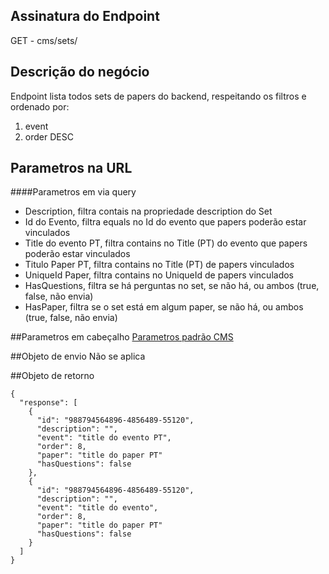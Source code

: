 ## Assinatura do Endpoint

GET - cms/sets/

## Descrição do negócio
Endpoint lista todos sets de papers do backend, respeitando os filtros e ordenado por:
1. event
2. order DESC

## Parametros na URL

####Parametros em via query
- Description, filtra contais na propriedade description do Set
- Id do Evento, filtra equals no Id do evento que papers poderão estar vinculados
- Title do evento PT, filtra contains no Title (PT) do evento que papers poderão estar vinculados
- Titulo Paper PT, filtra contains no Title (PT) de papers vinculados
- UniqueId Paper, filtra contains no UniqueId de papers vinculados
- HasQuestions, filtra se há perguntas no set, se não há, ou ambos (true, false, não envia)
- HasPaper, filtra se o set está em algum paper, se não há, ou ambos (true, false, não envia)


##Parametros em cabeçalho
[Parametros padrão CMS](/API-\(Endpoints\)/Parametros-padrão-CMS)

##Objeto de envio
Não se aplica

##Objeto de retorno

```
{
  "response": [
    {
      "id": "988794564896-4856489-55120",
      "description": "",
      "event": "title do evento PT",
      "order": 8,
      "paper": "title do paper PT"
      "hasQuestions": false
    },
    {
      "id": "988794564896-4856489-55120",
      "description": "",
      "event": "title do evento",
      "order": 8,
      "paper": "title do paper PT"
      "hasQuestions": false
    }
  ]
}
```